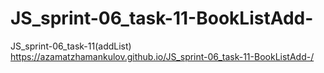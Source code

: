 # JS_sprint-06_task-11-BookListAdd-
JS_sprint-06_task-11(addList)
https://azamatzhamankulov.github.io/JS_sprint-06_task-11-BookListAdd-/
